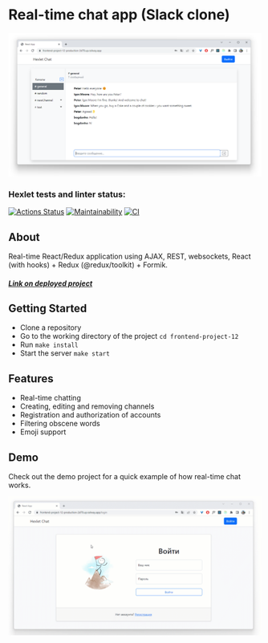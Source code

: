 # Real-time chat app (Slack clone)
![This is an image](./frontend/src/assets/chatPreview.png)

### Hexlet tests and linter status:
[![Actions Status](https://github.com/bogdan-ho/frontend-project-12/workflows/hexlet-check/badge.svg)](https://github.com/bogdan-ho/frontend-project-12/actions)
[![Maintainability](https://api.codeclimate.com/v1/badges/03709e99cc75fb908a8e/maintainability)](https://codeclimate.com/github/bogdan-ho/frontend-project-12/maintainability)
[![CI](https://github.com/bogdan-ho/frontend-project-12/actions/workflows/node%20CI.yml/badge.svg?branch=main)](https://github.com/bogdan-ho/frontend-project-12/actions/workflows/node%20CI.yml)


## About
Real-time React/Redux application using AJAX, REST, websockets, React (with hooks) + Redux (@redux/toolkit) + Formik.
##### [Link on deployed project](https://frontend-project-12-production-2d70.up.railway.app/)


## Getting Started
- Clone a repository
- Go to the working directory of the project `cd frontend-project-12`
- Run `make install`
- Start the server `make start`

## Features
- Real-time chatting
- Creating, editing and removing channels
- Registration and authorization of accounts
- Filtering obscene words
- Emoji support

## Demo
Check out the demo project for a quick example of how real-time chat works. 

![This is an image](./frontend/src/assets/chatPromo.gif)

